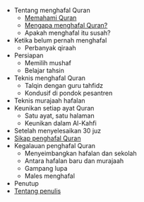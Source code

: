 - Tentang menghafal Quran
  - [Memahami Quran](memahami-quran.md)
  - [Mengapa menghafal Quran?](mengapa-menghafal-quran.md)
  - Apakah menghafal itu susah?
- Ketika belum pernah menghafal 
  - Perbanyak qiraah
- Persiapan
  - Memilih mushaf
  - Belajar tahsin
- Teknis menghafal Quran 
  - Talqin dengan guru tahfidz
  - Kondusif di pondok pesantren
- Teknis murajaah hafalan
- Keunikan setiap ayat Quran
  - Satu ayat, satu halaman
  - Keunikan dalam Al-Kahfi
- Setelah menyelesaikan 30 juz
- [Sikap penghafal Quran](sikap-penghafal-quran.md)
- Kegalauan penghafal Quran 
  - Menyeimbangkan hafalan dan sekolah
  - Antara hafalan baru dan murajaah
  - Gampang lupa
  - Males menghafal
- Penutup
- [Tentang penulis](tentang-penulis.md)